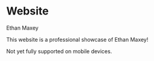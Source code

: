 # Website
Ethan Maxey

This website is a professional showcase of Ethan Maxey!

Not yet fully supported on mobile devices.
